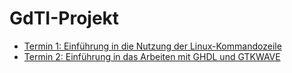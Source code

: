 # GdTI-Projekt

- [Termin 1: Einführung in die Nutzung der Linux-Kommandozeile](termin01)
- [Termin 2: Einführung in das Arbeiten mit GHDL und GTKWAVE](termin02)
